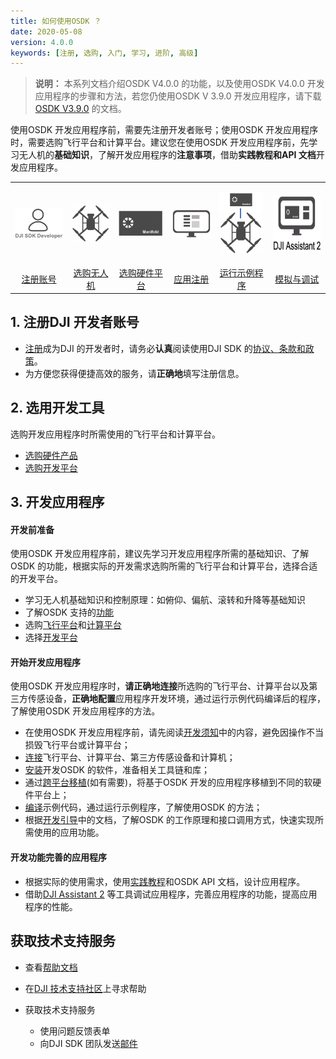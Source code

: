 ```yaml
---
title: 如何使用OSDK ？
date: 2020-05-08
version: 4.0.0
keywords: [注册, 选购, 入门, 学习, 进阶, 高级]
---
```


> **说明：** 本系列文档介绍OSDK V4.0.0 的功能，以及使用OSDK V4.0.0 开发应用程序的步骤和方法，若您仍使用OSDK V 3.9.0 开发应用程序，请下载[OSDK V3.9.0]() 的文档。

使用OSDK 开发应用程序前，需要先注册开发者账号；使用OSDK 开发应用程序时，需要选购飞行平台和计算平台。建议您在使用OSDK 开发应用程序前，先学习无人机的**基础知识**，了解开发应用程序的**注意事项**，借助**实践教程和API 文档**开发应用程序。

<div>
<table>
<tbody>
  <tr>
   <td style="border-right: none;border-left: none;"><div><p><span>
      <img src="../../images/how-to-use/1.png" width="90" style="vertical-align:middle" alt/></span></p></div></td></td>
       <td style="border-right: none;border-left: none;"><div><p><span>
      <img src="../../images/how-to-use/2.png" width="70" style="vertical-align:middle" alt/></span></p></div></td></td>
        <td style="border-right: none;border-left: none;"><div><p><span>
      <img src="../../images/how-to-use/3.png" width="70" style="vertical-align:middle" alt/></span></p></div></td></td>
         <td style="border-right: none;border-left: none;"><div><p><span>
      <img src="../../images/how-to-use/4.png" width="70" style="vertical-align:middle" alt/></span></p></div></td></td>
         <td style="border-right: none;border-left: none;"><div><p><span>
      <img src="../../images/how-to-use/5.png" width="70" style="vertical-align:middle" alt/></span></p></div></td></td>
         <td style="border-right: none;border-left: none;"><div><p><span>
      <img src="../../images/how-to-use/6.png" height="90" width="90" style="vertical-align:middle" alt/></span></p></div></td></td>
  </tr>
  <tr>
   <td style="text-align:center"><a href="https://account.dji.com/register?appId=dji_sdk&backUrl=https%3A%2F%2Fdeveloper.dji.com%2Fuser&locale=en_US" target="_blank">注册账号</a></td>
   <td style="text-align:center"><a href="https://www.dji.com/cn/products/compare-m200-series?site=brandsite&from=nav" target="_blank" >选购无人机</a></td>
   <td style="text-align:center"><a href="../purchaseguide/hardware.html">选购硬件平台</a></td>
   <td style="text-align:center"><a href="https://developer.dji.com/user/apps/#allhtml">应用注册</a></td>
   <td style="text-align:center"><a href="../quickstart/run-the-sample.html">运行示例程序</a></td>
   <td style="text-align:center"><a href="https://www.dji.com/cn/downloads/softwares/assistant-dji-2-for-matrice">模拟与调试</a></td>
  </tr>
</tbody>
</table>
</div> 


## 1. 注册DJI 开发者账号

* <a href="https://account.dji.com/register?appId=dji_sdk&backUrl=https%3A%2F%2Fdeveloper.dji.com%2Fuser&locale=en_US" target="_blank">注册</a>成为DJI 的开发者时，请务必**认真**阅读使用DJI SDK 的<a href="https://developer.dji.com/cn/policies/privacy/">协议、条款和政策</a>。
* 为方便您获得便捷高效的服务，请**正确地**填写注册信息。

## 2. 选用开发工具
选购开发应用程序时所需使用的飞行平台和计算平台。

* [选购硬件产品](../purchaseguide/hardware.html)
* [选购开发平台](../purchaseguide/development-platform.html)

## 3. 开发应用程序
#### 开发前准备
使用OSDK 开发应用程序前，建议先学习开发应用程序所需的基础知识、了解OSDK 的功能，根据实际的开发需求选购所需的飞行平台和计算平台，选择合适的开发平台。

* 学习无人机基础知识和控制原理：如俯仰、偏航、滚转和升降等基础知识  
* 了解OSDK 支持的[功能](./feature-list.html)   
* 选购[飞行平台](../purchaseguide/hardware.html)和[计算平台](../purchaseguide/hardware.html)   
* 选择[开发平台](../purchaseguide/development-platform.html)   

#### 开始开发应用程序
使用OSDK 开发应用程序时，**请正确地连接**所选购的飞行平台、计算平台以及第三方传感设备，**正确地配置**应用程序开发环境，通过运行示例代码编译后的程序，了解使用OSDK 开发应用程序的方法。

* 在使用OSDK 开发应用程序前，请先阅读[开发须知](../quickstart/attention.html)中的内容，避免因操作不当损毁飞行平台或计算平台；
* [连接](../quickstart/device-connection.html)飞行平台、计算平台、第三方传感设备和计算机；
* [安装](../quickstart/development-environment.html)开发OSDK 的软件，准备相关工具链和库；
* 通过[跨平台移植](../quickstart/porting.html)(如有需要)，将基于OSDK 开发的应用程序移植到不同的软硬件平台上；
* [编译](../quickstart/run-the-sample.html)示例代码，通过运行示例程序，了解使用OSDK 的方法；
* 根据[开发引导](../quickstart/integrateOSDK.html)中的文档，了解OSDK 的工作原理和接口调用方式，快速实现所需使用的应用功能。

#### 开发功能完善的应用程序
* 根据实际的使用需求，使用[实践教程](../tutorial/basic-control.html)和OSDK API 文档，设计应用程序。
* 借助[DJI Assistant 2](https://www.dji.com/cn/downloads) 等工具调试应用程序，完善应用程序的功能，提高应用程序的性能。

## 获取技术支持服务

* 查看<a href="../FAQ/faq.html">帮助文档</a>
* 在<a href="https://bbs.dji.com/forum-79-1.html?from=developer">DJI 技术支持社区</a>上寻求帮助

* 获取技术支持服务  
	* 使用<a herf="https://formcrafts.com/a/dji-developer-feedback-cn">问题反馈</a>表单  
	* 向DJI SDK 团队发送<a href="mailto:dev@dji.com">邮件</a>
